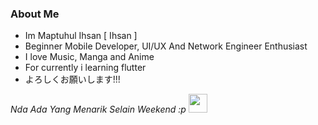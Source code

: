 ### About Me

 - Im Maptuhul Ihsan [ Ihsan ]
 - Beginner Mobile Developer, UI/UX And Network Engineer Enthusiast
 - I love Music, Manga and Anime
 - For currently i learning flutter
 - よろしくお願いします!!!

<p><em>Nda Ada Yang Menarik Selain Weekend :p <img src="https://media.giphy.com/media/WUlplcMpOCEmTGBtBW/giphy.gif" width="30"> </em></p>
